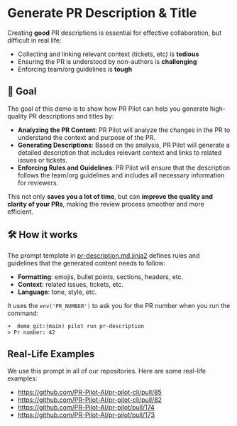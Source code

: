 # Generate PR Description & Title
Creating **good** PR descriptions is essential for effective collaboration,
but difficult in real life:
- Collecting and linking relevant context (tickets, etc) is **tedious**
- Ensuring the PR is understood by non-authors is **challenging**
- Enforcing team/org guidelines is **tough**

## 🎯 Goal
The goal of this demo is to show how PR Pilot can help you generate high-quality PR descriptions and titles by:
- **Analyzing the PR Content**: PR Pilot will analyze the changes in the PR to understand the context and purpose of the PR.
- **Generating Descriptions**: Based on the analysis, PR Pilot will generate a detailed description that includes relevant context and links to related issues or tickets.
- **Enforcing Rules and Guidelines**: PR Pilot will ensure that the description follows the team/org guidelines and includes all necessary information for reviewers.

This not only **saves you a lot of time**, but can **improve the quality and clarity of your PRs**, making the review process smoother and more efficient.

## 🛠️ How it works
The prompt template in [pr-description.md.jinja2](pr-description.md.jinja2) defines rules and guidelines that the 
generated content needs to follow:
- **Formatting**: emojis, bullet points, sections, headers, etc.
- **Context**: related issues, tickets, etc.
- **Language**: tone, style, etc.

It uses the `env('PR_NUMBER')` to ask you for the PR number when you run the command:

```shell
➜  demo git:(main) pilot run pr-description
> Pr number: 42
```

## Real-Life Examples

We use this prompt in all of our repositories. Here are some real-life examples:

- https://github.com/PR-Pilot-AI/pr-pilot-cli/pull/85
- https://github.com/PR-Pilot-AI/pr-pilot-cli/pull/82
- https://github.com/PR-Pilot-AI/pr-pilot/pull/174
- https://github.com/PR-Pilot-AI/pr-pilot/pull/173